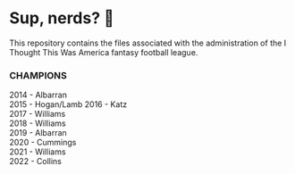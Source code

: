# Sup, nerds? 👋

This repository contains the files associated with the administration of the I Thought This Was America fantasy football league.

### CHAMPIONS  
2014 - Albarran  
2015 - Hogan/Lamb
2016 - Katz  
2017 - Williams  
2018 - Williams  
2019 - Albarran  
2020 - Cummings  
2021 - Williams  
2022 - Collins  
